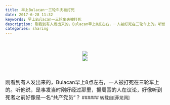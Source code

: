 ```yaml
---
title: 早上Bulacan一三轮车夫被打死
date: 2017-6-28 11:32
keywords: 早上Bulacan一三轮车夫被打死
description: 刚看到有人发出来的，Bulacan早上8点左右，一人被打死在三轮车上的。听他说，是事发当时刚好经过那里，据周围的人在议论，好像听到死者之前好像是一名“共产党员”？
categories: sharing
---
```

<td class="t_f" id="postmessage_776768">

<br/>
<br/>
<div align="center">

<img aid="576435" data-cf-modified-b75fb88c2bc13a67ab832042-="" file="data/attachment/forum/201706/28/113234das1sfszuag6s9jz.jpg.thumb.jpg" id="aimg_576435" inpost="1" onclick="" onmouseover="" src="http://www.flw.ph/data/attachment/forum/201706/28/113234das1sfszuag6s9jz.jpg" style="cursor:pointer" zoomfile="data/attachment/forum/201706/28/113234das1sfszuag6s9jz.jpg"/>


<br/>

<img aid="576436" data-cf-modified-b75fb88c2bc13a67ab832042-="" file="data/attachment/forum/201706/28/113235be9wkyhdidkkdwwh.jpg.thumb.jpg" id="aimg_576436" inpost="1" onclick="" onmouseover="" src="http://www.flw.ph/data/attachment/forum/201706/28/113235be9wkyhdidkkdwwh.jpg" style="cursor:pointer" zoomfile="data/attachment/forum/201706/28/113235be9wkyhdidkkdwwh.jpg"/>


</div><br/>
<br/>
<font size="3"><br/>
刚看到有人发出来的，Bulacan早上8点左右，一人被打死在三轮车上的。听他说，是事发当时刚好经过那里，据周围的人在议论，好像听到死者之前好像是一名“共产党员”？</font></td>
###### 转载自[菲龙网]
